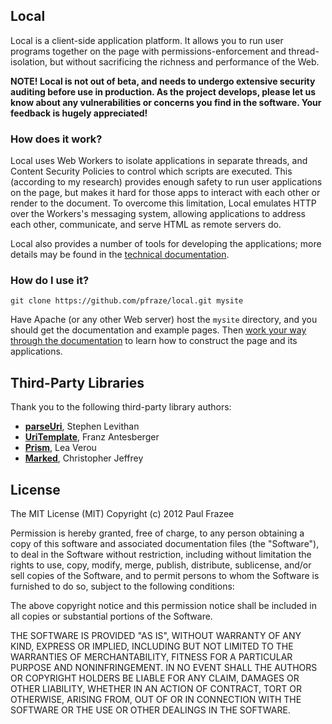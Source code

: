 ## Local

Local is a client-side application platform. It allows you to run user programs together on the page with permissions-enforcement and thread-isolation, but without sacrificing the richness and performance of the Web.

**NOTE! Local is not out of beta, and needs to undergo extensive security auditing before use in production. As the project develops, please let us know about any vulnerabilities or concerns you find in the software. Your feedback is hugely appreciated!**


### How does it work?

Local uses Web Workers to isolate applications in separate threads, and Content Security Policies to control which scripts are executed. This (according to my research) provides enough safety to run user applications on the page, but makes it hard for those apps to interact with each other or render to the document. To overcome this limitation, Local emulates HTTP over the Workers's messaging system, allowing applications to address each other, communicate, and serve HTML as remote servers do.

Local also provides a number of tools for developing the applications; more details may be found in the [technical documentation](/pfraze/local/blob/v0.2.0/docs/readme.md).


### How do I use it?

`git clone https://github.com/pfraze/local.git mysite`

Have Apache (or any other Web server) host the `mysite` directory, and you should get the documentation and example pages. Then [work your way through the documentation](/pfraze/local/blob/v0.2.0/docs/readme.md) to learn how to construct the page and its applications.


## Third-Party Libraries

Thank you to the following third-party library authors:

 - [**parseUri**](http://stevenlevithan.com/demo/parseuri/js/), Stephen Levithan
 - [**UriTemplate**](https://github.com/fxa/uritemplate-js), Franz Antesberger
 - [**Prism**](https://github.com/LeaVerou/prism), Lea Verou
 - [**Marked**](https://github.com/chjj/marked), Christopher Jeffrey


## License

The MIT License (MIT)
Copyright (c) 2012 Paul Frazee

Permission is hereby granted, free of charge, to any person obtaining a copy of this software and associated documentation files (the "Software"), to deal in the Software without restriction, including without limitation the rights to use, copy, modify, merge, publish, distribute, sublicense, and/or sell copies of the Software, and to permit persons to whom the Software is furnished to do so, subject to the following conditions:

The above copyright notice and this permission notice shall be included in all copies or substantial portions of the Software.

THE SOFTWARE IS PROVIDED "AS IS", WITHOUT WARRANTY OF ANY KIND, EXPRESS OR IMPLIED, INCLUDING BUT NOT LIMITED TO THE WARRANTIES OF MERCHANTABILITY, FITNESS FOR A PARTICULAR PURPOSE AND NONINFRINGEMENT. IN NO EVENT SHALL THE AUTHORS OR COPYRIGHT HOLDERS BE LIABLE FOR ANY CLAIM, DAMAGES OR OTHER LIABILITY, WHETHER IN AN ACTION OF CONTRACT, TORT OR OTHERWISE, ARISING FROM, OUT OF OR IN CONNECTION WITH THE SOFTWARE OR THE USE OR OTHER DEALINGS IN THE SOFTWARE.
